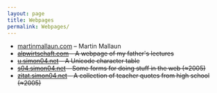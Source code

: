 ```yaml
---
layout: page
title: Webpages
permalink: Webpages/
---
```


- [martinmallaun.com](http://www.martinmallaun.com/) – Martin Mallaun
- ~~[alpwirtschaft.com]() – A webpage of my father's lectures~~
- ~~[u.simon04.net]() – A Unicode character table~~
- ~~[s04.simon04.net]() – Some forms for doing stuff in the web (≈2005)~~
- ~~[zitat.simon04.net]() – A collection of teacher quotes from high school (≈2005)~~
